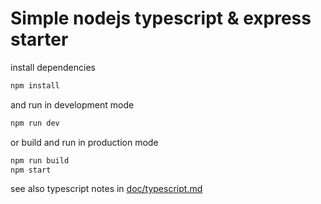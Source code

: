 # Simple nodejs typescript & express starter 

install dependencies

```bash
npm install
```

and run in development mode

```bash
npm run dev
```

or build and run in production mode

```bash
npm run build
npm start
```

see also typescript notes in [doc/typescript.md](doc/typescript.md)

